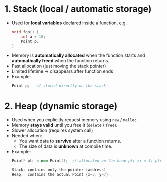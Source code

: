 # 1. Stack (local / automatic storage)

- Used for **local variables** declared inside a function, e.g.    
	```c++
	void foo() {
	    int a = 10;
	    Point p;
	}
	```
- Memory is **automatically allocated** when the function starts and **automatically freed** when the function returns.
- Fast allocation (just moving the stack pointer)
- Limited lifetime → disappears after function ends
- Example:
    ```c++
    Point p;   // stored directly on the stack`
    ```
# 2. Heap (dynamic storage)

- Used when you explicitly request memory using `new` / `malloc`.
- Memory **stays valid** until you free it (`delete` / `free`).
- Slower allocation (requires system call)
- Needed when:
    - You want data to **survive** after a function returns.
    - The size of data is **unknown** at compile time.
- Example:
	```c++
	Point* ptr = new Point();  // allocated on the heap ptr->x = 3; ptr->y = 7;`
    
    Stack: contains only the pointer (address) 
    Heap:  contains the actual Point {x=3, y=7}
	```
    